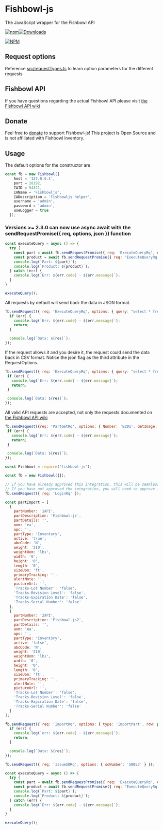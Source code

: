 # Fishbowl-js
The JavaScript wrapper for the Fishbowl API

[![npm](https://img.shields.io/npm/v/fishbowl-js.svg?color=orange&style=flat-square)](https://www.npmjs.com/package/fishbowl-js)[![Downloads](https://img.shields.io/npm/dt/fishbowl-js.svg?style=flat-square)](https://npmcharts.com/compare/fishbowl-js?minimal=true)

[![NPM](https://nodei.co/npm/fishbowl-js.png?downloads=true&downloadRank=true)](https://nodei.co/npm/fishbowl-js/)

## Request options
Reference [src/requestTypes.ts](src/requestTypes.ts) to learn option parameters for the different requests

## Fishbowl API
If you have questions regarding the actual Fishbowl API please visit [the Fishbowl API wiki](https://www.fishbowlinventory.com/wiki/Fishbowl_API)

## Donate
Feel free to [donate](https://paypal.me/brennenrocks) to support Fishbowl-js! This project is Open Source and is not affiliated with Fishbowl Inventory.

## Usage
The default options for the constructor are 
```javascript
const fb = new Fishbowl({
    host = '127.0.0.1',
    port = 28192,
    IAID = 54321,
    IAName = 'Fishbowljs',
    IADescription = 'Fishbowljs helper',
    username = 'admin',
    password = 'admin',
    useLogger = true
  });
```

### Versions >= 2.3.0 can now use async await with the sendRequestPromise({ req, options, json }) function

```javascript
const executeQuery = async () => {
  try {
    const part = await fb.sendRequestPromise({ req: 'ExecuteQueryRq', options: { query: 'select * from part where num = "B201"' } });
    const product = await fb.sendRequestPromise({ req: 'ExecuteQueryRq', options: { query: 'select * from product where num = "B202"' } });
    console.log(`Part: ${part}`);
    console.log(`Product: ${product}`);
  } catch (err) {
    console.log(`Err: ${err.code} - ${err.message}`);
  }
}

executeQuery();
```

All requests by default will send back the data in JSON format.
```javascript
fb.sendRequest({ req: 'ExecuteQueryRq', options: { query: "select * from part where num='B201'" } }, (err, res) => {
  if (err) {
    console.log(`Err: ${err.code} - ${err.message}`);
    return;
  }

  console.log(`Data: ${res}`);
});
```

 If the request allows it and you desire it, the request could send the data back in CSV format. Notice the json flag as the third attribute in the RequestOptions.
 ```javascript
fb.sendRequest({ req: 'ExecuteQueryRq', options: { query: "select * from part where num='B201'" }, json: false }, (err, res) => {
  if (err) {
    console.log(`Err: ${err.code} - ${err.message}`);
    return;
  }

  console.log(`Data: ${res}`);
});
 ```

 All valid API requests are accepted, not only the requests documented on [the Fishbowl API wiki](https://www.fishbowlinventory.com/wiki/Fishbowl_API)
 ```javascript
 fb.sendRequest({req: 'PartGetRq', options: { Number: 'B201', GetImage: false } }, (err, res) => {
  if (err) {
    console.log(`Err: ${err.code} - ${err.message}`);
    return;
  }

  console.log(`Data: ${res}`);
});
 ```

```javascript
const Fishbowl = require('fishbowl-js');

const fb = new Fishbowl({});

// If you have already approved this integration, this will be seamless.
// If you have not approved the integration, you will need to approve it and then send the login request again.
fb.sendRequest({ req: 'LoginRq' });

const partImport = [
  {
    partNumber: '1API',
    partDescription: 'Fishbowl-js',
    partDetails: '',
    uom: 'ea',
    upc: '',
    partType: 'Inventory',
    active: 'true',
    abcCode: 'N',
    weight: '210',
    weightUom: 'lbs',
    width: '0',
    height: '0',
    length: '0',
    sizeUom: 'ft',
    primaryTracking: '',
    alertNote: '',
    pictureUrl: '',
    'Tracks-Lot Number': 'false',
    'Tracks-Revision Level': 'false',
    'Tracks-Expiration Date': 'false',
    'Tracks-Serial Number': 'false'
  },
  {
    partNumber: '2API',
    partDescription: 'Fishbowl-js2',
    partDetails: '',
    uom: 'ea',
    upc: '',
    partType: 'Inventory',
    active: 'false',
    abcCode: 'N',
    weight: '210',
    weightUom: 'lbs',
    width: '0',
    height: '0',
    length: '0',
    sizeUom: 'ft',
    primaryTracking: '',
    alertNote: '',
    pictureUrl: '',
    'Tracks-Lot Number': 'false',
    'Tracks-Revision Level': 'false',
    'Tracks-Expiration Date': 'false',
    'Tracks-Serial Number': 'false'
  }
];

fb.sendRequest({ req: 'ImportRq', options: { type: 'ImportPart', row: partImport } }, (err, res) => {
  if (err) {
    console.log(`err: ${err.code} - ${err.message}`);
    return;
  }

  console.log(`Data: ${res}`);
});

fb.sendRequest({ req: 'IssueSORq', options: { soNumber: '50053' } });

const executeQuery = async () => {
  try {
    const part = await fb.sendRequestPromise({ req: 'ExecuteQueryRq', options: { query: "select * from part where num='B201' or num='B202' or num='1API'" }, json: false });
    const product = await fb.sendRequestPromise({ req: 'ExecuteQueryRq', options: { query: "select * from product where num = 'B202'" } });
    console.log(`Part: ${part}`);
    console.log(`Product: ${product}`);
  } catch (err) {
    console.log(`Err: ${err.code} - ${err.message}`);
  }
}

executeQuery();
```